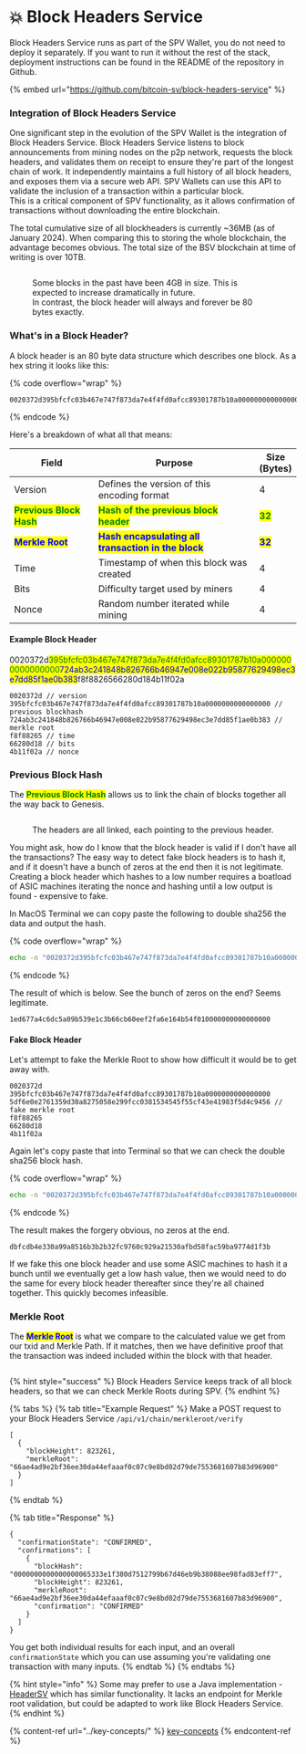 # 💥 Block Headers Service

Block Headers Service runs as part of the SPV Wallet, you do not need to deploy it separately. If you want to run it without the rest of the stack, deployment instructions can be found in the README of the repository in Github.

{% embed url="https://github.com/bitcoin-sv/block-headers-service" %}

### **Integration of** Block Headers Service

One significant step in the evolution of the SPV Wallet is the integration of Block Headers Service. Block Headers Service listens to block announcements from mining nodes on the p2p network, requests the block headers, and validates them on receipt to ensure they're part of the longest chain of work. It independently maintains a full history of all block headers, and exposes them via a secure web API. SPV Wallets can use this API to validate the inclusion of a transaction within a particular block.\
This is a critical component of SPV functionality, as it allows confirmation of transactions without downloading the entire blockchain.

The total cumulative size of all blockheaders is currently \~36MB (as of January 2024). When comparing this to storing the whole blockchain, the advantage becomes obvious. The total size of the BSV blockchain at time of writing is over 10TB.

<figure><img src="../.gitbook/assets/RPReplay_Final1702566030.gif" alt=""><figcaption><p>Some blocks in the past have been 4GB in size. This is expected to increase dramatically in future. <br>In contrast, the block header will always and forever be 80 bytes exactly.</p></figcaption></figure>

### What's in a Block Header?

A block header is an 80 byte data structure which describes one block. As a hex string it looks like this:

{% code overflow="wrap" %}
```
0020372d395bfcfc03b467e747f873da7e4f4fd0afcc89301787b10a0000000000000000724ab3c241848b826766b46947e008e022b95877629498ec3e7dd85f1ae0b383f8f8826566280d184b11f02a
```
{% endcode %}

Here's a breakdown of what all that means:

<table><thead><tr><th width="202">Field</th><th width="438.3333333333333">Purpose</th><th>Size (Bytes)</th></tr></thead><tbody><tr><td>Version</td><td>Defines the version of this encoding format</td><td>4</td></tr><tr><td><mark style="color:green;"><strong>Previous Block Hash</strong></mark></td><td><mark style="color:green;"><strong>Hash of the previous block header</strong></mark></td><td><mark style="color:green;"><strong>32</strong></mark></td></tr><tr><td><mark style="color:blue;"><strong>Merkle Root</strong></mark></td><td><mark style="color:blue;"><strong>Hash encapsulating all transaction in the block</strong></mark></td><td><mark style="color:blue;"><strong>32</strong></mark></td></tr><tr><td>Time</td><td>Timestamp of when this block was created</td><td>4</td></tr><tr><td>Bits</td><td>Difficulty target used by miners</td><td>4</td></tr><tr><td>Nonce</td><td>Random number iterated while mining</td><td>4</td></tr></tbody></table>

#### Example Block Header

0020372d<mark style="color:green;">395bfcfc03b467e747f873da7e4f4fd0afcc89301787b10a0000000000000000</mark><mark style="color:blue;">724ab3c241848b826766b46947e008e022b95877629498ec3e7dd85f1ae0b383</mark>f8f8826566280d184b11f02a

```
0020372d // version
395bfcfc03b467e747f873da7e4f4fd0afcc89301787b10a0000000000000000 // previous blockhash
724ab3c241848b826766b46947e008e022b95877629498ec3e7dd85f1ae0b383 // merkle root
f8f88265 // time
66280d18 // bits
4b11f02a // nonce
```

### Previous Block Hash

The <mark style="color:green;">**Previous Block Hash**</mark> allows us to link the chain of blocks together all the way back to Genesis.&#x20;

<div data-full-width="false">

<figure><img src="../.gitbook/assets/headers.gif" alt=""><figcaption><p>The headers are all linked, each pointing to the previous header.</p></figcaption></figure>

</div>

You might ask, how do I know that the block header is valid if I don't have all the transactions? The easy way to detect fake block headers is to hash it, and if it doesn't have a bunch of zeros at the end then it is not legitimate. Creating a block header which hashes to a low number requires a boatload of ASIC machines iterating the nonce and hashing until a low output is found - expensive to fake.

In MacOS Terminal we can copy paste the following to double sha256 the data and output the hash.

{% code overflow="wrap" %}
```bash
echo -n "0020372d395bfcfc03b467e747f873da7e4f4fd0afcc89301787b10a0000000000000000724ab3c241848b826766b46947e008e022b95877629498ec3e7dd85f1ae0b383f8f8826566280d184b11f02a" | xxd -r -p | shasum -a 256 -b | xxd -r -p | shasum -a 256
```
{% endcode %}

The result of which is below. See the bunch of zeros on the end? Seems legitimate.

```
1ed677a4c6dc5a09b539e1c3b66cb60eef2fa6e164b54f010000000000000000
```

#### Fake Block Header

Let's attempt to fake the Merkle Root to show how difficult it would be to get away with.

```
0020372d
395bfcfc03b467e747f873da7e4f4fd0afcc89301787b10a0000000000000000
5df6e0e2761359d30a8275058e299fcc0381534545f55cf43e41983f5d4c9456 // fake merkle root
f8f88265
66280d18
4b11f02a
```

Again let's copy paste that into Terminal so that we can check the double sha256 block hash.

{% code overflow="wrap" %}
```bash
echo -n "0020372d395bfcfc03b467e747f873da7e4f4fd0afcc89301787b10a00000000000000005df6e0e2761359d30a8275058e299fcc0381534545f55cf43e41983f5d4c9456f8f8826566280d184b11f02a" | xxd -r -p | shasum -a 256 -b | xxd -r -p | shasum -a 256
```
{% endcode %}

The result makes the forgery obvious, no zeros at the end.

```
dbfcdb4e330a99a8516b3b2b32fc9760c929a21530afbd58fac59ba9774d1f3b
```

If we fake this one block header and use some ASIC machines to hash it a bunch until we eventually get a low hash value, then we would need to do the same for every block header thereafter since they're all chained together. This quickly becomes infeasible.

### Merkle Root

The <mark style="color:blue;">**Merkle Root**</mark> is what we compare to the calculated value we get from our txid and Merkle Path. If it matches, then we have definitive proof that the transaction was indeed included within the block with that header.

<div data-full-width="false">

<figure><img src="../.gitbook/assets/merkle proof.gif" alt=""><figcaption></figcaption></figure>

</div>

{% hint style="success" %}
Block Headers Service keeps track of all block headers, so that we can check Merkle Roots during SPV.
{% endhint %}

{% tabs %}
{% tab title="Example Request" %}
Make a POST request to your Block Headers Service `/api/v1/chain/merkleroot/verify`

```
[
  {
    "blockHeight": 823261,
    "merkleRoot": "66ae4ad9e2bf36ee30da44efaaaf0c07c9e8bd02d79de7553681607b83d96900"
  }
]
```
{% endtab %}

{% tab title="Response" %}
```
{
  "confirmationState": "CONFIRMED",
  "confirmations": [
    {
      "blockHash": "0000000000000000065333e1f380d7512799b67d46eb9b38088ee98fad83eff7",
      "blockHeight": 823261,
      "merkleRoot": "66ae4ad9e2bf36ee30da44efaaaf0c07c9e8bd02d79de7553681607b83d96900",
      "confirmation": "CONFIRMED"
    }
  ]
}
```

You get both individual results for each input, and an overall `confirmationState` which you can use assuming you're validating one transaction with many inputs.
{% endtab %}
{% endtabs %}

{% hint style="info" %}
Some may prefer to use a Java implementation - [HeaderSV](https://github.com/bitcoin-sv/block-headers-client/) which has similar functionality. It lacks an endpoint for Merkle root validation, but could be adapted to work like Block Headers Service.
{% endhint %}



{% content-ref url="../key-concepts/" %}
[key-concepts](../key-concepts/)
{% endcontent-ref %}
